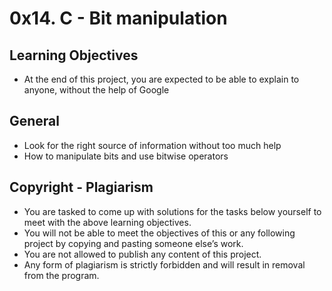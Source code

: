 # 0x14. C - Bit manipulation

## Learning Objectives
- At the end of this project, you are expected to be able to explain to anyone, without the help of Google

## General
- Look for the right source of information without too much help
- How to manipulate bits and use bitwise operators

## Copyright - Plagiarism
- You are tasked to come up with solutions for the tasks below yourself to meet with the above learning objectives.
- You will not be able to meet the objectives of this or any following project by copying and pasting someone else’s work.
- You are not allowed to publish any content of this project.
- Any form of plagiarism is strictly forbidden and will result in removal from the program.
